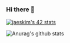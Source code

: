 ### Hi there 👋
[![jaeskim's 42 stats](https://badge42.herokuapp.com/api/stats/sjakku?cursus=C%20Piscine)](https://github.com/JaeSeoKim/badge42)


![Anurag's github stats](https://github-readme-stats.vercel.app/api?username=dk2la&show_icons=true&theme=radical)


<!--
**dk2la/dk2la** is a ✨ _special_ ✨ repository because its `README.md` (this file) appears on your GitHub profile.

Here are some ideas to get you started:

- 🔭 I’m currently working on ...
- 🌱 I’m currently learning ...
- 👯 I’m looking to collaborate on ...
- 🤔 I’m looking for help with ...
- 💬 Ask me about ...
- 📫 How to reach me: ...
- 😄 Pronouns: ...
- ⚡ Fun fact: ...
-->
